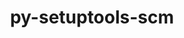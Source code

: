 ---
title: "py-setuptools-scm"
layout: cache
categories: [package, develop]
meta: {"compilers": ["apple-clang@=16.0.0", "gcc@=10.2.1", "gcc@=10.5.0", "gcc@=11.1.0", "gcc@=11.4.0", "gcc@=13.2.0", "gcc@=13.3.0", "gcc@=7.3.1", "gcc@=7.5.0", "gcc@=9.4.0", "oneapi@=2024.2.1"], "num_specs": 195, "num_specs_by_stack": {"aws-isc": 2, "aws-isc-aarch64": 2, "data-vis-sdk": 5, "developer-tools": 4, "developer-tools-aarch64-linux-gnu": 5, "developer-tools-darwin": 2, "developer-tools-manylinux2014": 2, "developer-tools-x86_64_v3-linux-gnu": 5, "e4s": 33, "e4s-neoverse-v2": 14, "e4s-neoverse_v1": 18, "e4s-oneapi": 38, "e4s-power": 6, "e4s-rocm-external": 5, "hep": 5, "ml-darwin-aarch64-mps": 6, "ml-linux-aarch64-cpu": 20, "ml-linux-aarch64-cuda": 20, "ml-linux-x86_64-cpu": 20, "ml-linux-x86_64-cuda": 20, "ml-linux-x86_64-rocm": 15, "radiuss": 10, "root": 195}, "oss": ["amzn2", "centos7", "rhel8", "sequoia", "ubuntu18.04", "ubuntu20.04", "ubuntu22.04", "ubuntu24.04"], "platforms": ["darwin", "linux"], "stacks": ["aws-isc", "aws-isc-aarch64", "data-vis-sdk", "developer-tools", "developer-tools-aarch64-linux-gnu", "developer-tools-darwin", "developer-tools-manylinux2014", "developer-tools-x86_64_v3-linux-gnu", "e4s", "e4s-neoverse-v2", "e4s-neoverse_v1", "e4s-oneapi", "e4s-power", "e4s-rocm-external", "hep", "ml-darwin-aarch64-mps", "ml-linux-aarch64-cpu", "ml-linux-aarch64-cuda", "ml-linux-x86_64-cpu", "ml-linux-x86_64-cuda", "ml-linux-x86_64-rocm", "radiuss", "root"], "targets": ["aarch64", "neoverse_v1", "neoverse_v2", "ppc64le", "x86_64_v3"], "versions": ["8.0.4"]}
spec_details: [{"compiler": "gcc@=11.4.0", "hash": "22ow2rq5unltbmfh7tptp2aeevvhiwvb", "os": "ubuntu22.04", "platform": "linux", "size": "-", "stacks": ["e4s", "root"], "target": "x86_64_v3", "variants": ["build_system=python_pip", "+toml"], "versions": ["8.0.4"]}, {"compiler": "gcc@=11.4.0", "hash": "2ffcj5ryicpgumoydats4flucmqnn6an", "os": "ubuntu22.04", "platform": "linux", "size": "-", "stacks": ["e4s", "root"], "target": "x86_64_v3", "variants": ["build_system=python_pip", "+toml"], "versions": ["8.0.4"]}, {"compiler": "gcc@=10.5.0", "hash": "2jxjjnm4zztnqohqxygnjr7fdo4w5dad", "os": "centos7", "platform": "linux", "size": "-", "stacks": ["developer-tools-x86_64_v3-linux-gnu", "root"], "target": "x86_64_v3", "variants": ["build_system=python_pip", "+toml"], "versions": ["8.0.4"]}, {"compiler": "gcc@=11.4.0", "hash": "2w2th2l2rrrdau4qurfswqnpfahgbdla", "os": "ubuntu22.04", "platform": "linux", "size": "-", "stacks": ["e4s", "root"], "target": "x86_64_v3", "variants": ["build_system=python_pip", "+toml"], "versions": ["8.0.4"]}, {"compiler": "gcc@=13.2.0", "hash": "2xr73nlhowec2fuh6fv4pyylmqqxjcqy", "os": "ubuntu24.04", "platform": "linux", "size": "-", "stacks": ["ml-linux-x86_64-cpu", "ml-linux-x86_64-cuda", "ml-linux-x86_64-rocm", "root"], "target": "x86_64_v3", "variants": ["build_system=python_pip", "+toml"], "versions": ["8.0.4"]}, {"compiler": "apple-clang@=16.0.0", "hash": "3srfgfouigt37otvnqnoqgxsi5mg7cqe", "os": "sequoia", "platform": "darwin", "size": "-", "stacks": ["ml-darwin-aarch64-mps", "root"], "target": "aarch64", "variants": ["build_system=python_pip", "+toml"], "versions": ["8.0.4"]}, {"compiler": "gcc@=13.2.0", "hash": "3ukfabxmhkn7umoufu6c43nwoufztatw", "os": "ubuntu24.04", "platform": "linux", "size": "-", "stacks": ["ml-linux-x86_64-cpu", "ml-linux-x86_64-cuda", "ml-linux-x86_64-rocm", "root"], "target": "x86_64_v3", "variants": ["build_system=python_pip", "+toml"], "versions": ["8.0.4"]}, {"compiler": "gcc@=11.4.0", "hash": "3v7lfipn57upgscyx4zjalan4e2wkzey", "os": "ubuntu22.04", "platform": "linux", "size": "-", "stacks": ["e4s", "root"], "target": "x86_64_v3", "variants": ["build_system=python_pip", "+toml"], "versions": ["8.0.4"]}, {"compiler": "gcc@=9.4.0", "hash": "3vz3w54j2e2slnxo33fdxmmtfhpobrxb", "os": "ubuntu20.04", "platform": "linux", "size": "-", "stacks": ["e4s-power", "root"], "target": "ppc64le", "variants": ["build_system=python_pip", "+toml"], "versions": ["8.0.4"]}, {"compiler": "gcc@=13.2.0", "hash": "3wx3hg74bojvpyskpkclvs2gh2mduzyf", "os": "ubuntu24.04", "platform": "linux", "size": "-", "stacks": ["ml-linux-x86_64-cpu", "ml-linux-x86_64-cuda", "ml-linux-x86_64-rocm", "root"], "target": "x86_64_v3", "variants": ["build_system=python_pip", "+toml"], "versions": ["8.0.4"]}, {"compiler": "gcc@=11.4.0", "hash": "3zm5qnif4nondkvdla564q2vt4eo75a2", "os": "ubuntu22.04", "platform": "linux", "size": "-", "stacks": ["e4s", "root"], "target": "x86_64_v3", "variants": ["build_system=python_pip", "+toml"], "versions": ["8.0.4"]}, {"compiler": "oneapi@=2024.2.1", "hash": "43tm3urzdfq5iljkgd6poj7efc2sr7jo", "os": "ubuntu22.04", "platform": "linux", "size": "-", "stacks": ["e4s-oneapi", "root"], "target": "x86_64_v3", "variants": ["build_system=python_pip", "+toml"], "versions": ["8.0.4"]}, {"compiler": "oneapi@=2024.2.1", "hash": "4bdw2fcfwqqn2yrw6dircwzix7tayypf", "os": "ubuntu22.04", "platform": "linux", "size": "-", "stacks": ["e4s-oneapi", "root"], "target": "x86_64_v3", "variants": ["build_system=python_pip", "+toml"], "versions": ["8.0.4"]}, {"compiler": "gcc@=11.4.0", "hash": "4esz4lzzmtmy6k6hj36j6jrx7xy2zs2z", "os": "ubuntu22.04", "platform": "linux", "size": "-", "stacks": ["e4s", "root"], "target": "x86_64_v3", "variants": ["build_system=python_pip", "+toml"], "versions": ["8.0.4"]}, {"compiler": "gcc@=11.4.0", "hash": "4ggrzbery2fx4ws72t7uplv3k6fk34q5", "os": "ubuntu22.04", "platform": "linux", "size": "-", "stacks": ["hep", "root"], "target": "x86_64_v3", "variants": ["build_system=python_pip", "+toml"], "versions": ["8.0.4"]}, {"compiler": "gcc@=13.2.0", "hash": "4kwhlb44vdsgfjbnilpic46gl6rdmzpo", "os": "ubuntu24.04", "platform": "linux", "size": "-", "stacks": ["ml-linux-x86_64-cpu", "ml-linux-x86_64-cuda", "ml-linux-x86_64-rocm", "root"], "target": "x86_64_v3", "variants": ["build_system=python_pip", "+toml"], "versions": ["8.0.4"]}, {"compiler": "gcc@=13.2.0", "hash": "4uylfeq5y7kuhxgkkjiru3xq3aid5gcb", "os": "ubuntu24.04", "platform": "linux", "size": "-", "stacks": ["ml-linux-x86_64-cpu", "ml-linux-x86_64-cuda", "ml-linux-x86_64-rocm", "root"], "target": "x86_64_v3", "variants": ["build_system=python_pip", "+toml"], "versions": ["8.0.4"]}, {"compiler": "gcc@=7.5.0", "hash": "53nlz3yo6trlzzbic3o5ef5jjlydko3m", "os": "ubuntu18.04", "platform": "linux", "size": "-", "stacks": ["radiuss", "root"], "target": "x86_64_v3", "variants": ["build_system=python_pip", "+toml"], "versions": ["8.0.4"]}, {"compiler": "gcc@=7.5.0", "hash": "57jpjjotexhf5wj62n3xxuo6nb2jkuaq", "os": "ubuntu18.04", "platform": "linux", "size": "-", "stacks": ["radiuss", "root"], "target": "x86_64_v3", "variants": ["build_system=python_pip", "+toml"], "versions": ["8.0.4"]}, {"compiler": "gcc@=11.4.0", "hash": "5a6nppra5eahcgfgoj56ezexfun4klcz", "os": "ubuntu22.04", "platform": "linux", "size": "-", "stacks": ["e4s", "root"], "target": "x86_64_v3", "variants": ["build_system=python_pip", "+toml"], "versions": ["8.0.4"]}, {"compiler": "oneapi@=2024.2.1", "hash": "5aynfsf75a4gghu5unhxggj4reelord6", "os": "ubuntu22.04", "platform": "linux", "size": "-", "stacks": ["e4s-oneapi", "root"], "target": "x86_64_v3", "variants": ["build_system=python_pip", "+toml"], "versions": ["8.0.4"]}, {"compiler": "gcc@=11.4.0", "hash": "5ggxotsuuzolgb74tfoxw7c5a2w72jvs", "os": "ubuntu22.04", "platform": "linux", "size": "-", "stacks": ["e4s-neoverse_v1", "root"], "target": "neoverse_v1", "variants": ["build_system=python_pip", "+toml"], "versions": ["8.0.4"]}, {"compiler": "gcc@=11.4.0", "hash": "5xb6mwulym7gcmnsdl7fkl4xaxmzyxng", "os": "ubuntu22.04", "platform": "linux", "size": "-", "stacks": ["e4s", "root"], "target": "x86_64_v3", "variants": ["build_system=python_pip", "+toml"], "versions": ["8.0.4"]}, {"compiler": "oneapi@=2024.2.1", "hash": "63oydmzdpgxuqrh7424rraobn46a2iff", "os": "ubuntu22.04", "platform": "linux", "size": "-", "stacks": ["e4s-oneapi", "root"], "target": "x86_64_v3", "variants": ["build_system=python_pip", "+toml"], "versions": ["8.0.4"]}, {"compiler": "oneapi@=2024.2.1", "hash": "64johz6ifumakxdrwufpondf4coizzki", "os": "ubuntu22.04", "platform": "linux", "size": "-", "stacks": ["e4s-oneapi", "root"], "target": "x86_64_v3", "variants": ["build_system=python_pip", "+toml"], "versions": ["8.0.4"]}, {"compiler": "gcc@=11.4.0", "hash": "6jb2vgcpoyw6feewqpuutdmkxvls6izs", "os": "ubuntu22.04", "platform": "linux", "size": "-", "stacks": ["e4s", "root"], "target": "x86_64_v3", "variants": ["build_system=python_pip", "+toml"], "versions": ["8.0.4"]}, {"compiler": "gcc@=11.1.0", "hash": "6ljtllrkxmp7rvffd3i64whx6clascod", "os": "ubuntu20.04", "platform": "linux", "size": "-", "stacks": ["data-vis-sdk", "root"], "target": "x86_64_v3", "variants": ["build_system=python_pip", "+toml"], "versions": ["8.0.4"]}, {"compiler": "gcc@=11.4.0", "hash": "6nazmnrv26yadt5d5kledpd4gp552lym", "os": "ubuntu22.04", "platform": "linux", "size": "-", "stacks": ["e4s-neoverse_v1", "root"], "target": "neoverse_v1", "variants": ["build_system=python_pip", "+toml"], "versions": ["8.0.4"]}, {"compiler": "gcc@=11.4.0", "hash": "6nm5g5jehs3ho7mchjjq6rfaesulqoei", "os": "ubuntu22.04", "platform": "linux", "size": "-", "stacks": ["e4s", "e4s-rocm-external", "root"], "target": "x86_64_v3", "variants": ["build_system=python_pip", "+toml"], "versions": ["8.0.4"]}, {"compiler": "gcc@=11.4.0", "hash": "6q3veglhenqgo3dydh3xnneehlm5tasq", "os": "ubuntu22.04", "platform": "linux", "size": "-", "stacks": ["e4s-neoverse_v1", "root"], "target": "neoverse_v1", "variants": ["build_system=python_pip", "+toml"], "versions": ["8.0.4"]}, {"compiler": "oneapi@=2024.2.1", "hash": "6qgsr4lusxrqrbpogzdskau5zyw5p5g5", "os": "ubuntu22.04", "platform": "linux", "size": "-", "stacks": ["e4s-oneapi", "root"], "target": "x86_64_v3", "variants": ["build_system=python_pip", "+toml"], "versions": ["8.0.4"]}, {"compiler": "gcc@=11.4.0", "hash": "6rghm4iypps4c4lpngeo7kyapwgstupt", "os": "ubuntu22.04", "platform": "linux", "size": "-", "stacks": ["e4s", "root"], "target": "x86_64_v3", "variants": ["build_system=python_pip", "+toml"], "versions": ["8.0.4"]}, {"compiler": "gcc@=11.4.0", "hash": "6sbrfu6vwupnk7crgq5e7a4a2qm23qpv", "os": "ubuntu22.04", "platform": "linux", "size": "-", "stacks": ["e4s-neoverse-v2", "root"], "target": "neoverse_v2", "variants": ["build_system=python_pip", "+toml"], "versions": ["8.0.4"]}, {"compiler": "oneapi@=2024.2.1", "hash": "6ucybnukqnks5ft76bggqo4hlybyjntc", "os": "ubuntu22.04", "platform": "linux", "size": "-", "stacks": ["e4s-oneapi", "root"], "target": "x86_64_v3", "variants": ["build_system=python_pip", "+toml"], "versions": ["8.0.4"]}, {"compiler": "gcc@=11.4.0", "hash": "6wmbqii6cecp5u7uo7hp5kwr2i27ibhe", "os": "ubuntu22.04", "platform": "linux", "size": "-", "stacks": ["e4s", "root"], "target": "x86_64_v3", "variants": ["build_system=python_pip", "+toml"], "versions": ["8.0.4"]}, {"compiler": "gcc@=10.2.1", "hash": "72zpmjb27cqwetrewx4vkzp767x3km3i", "os": "centos7", "platform": "linux", "size": "-", "stacks": ["developer-tools-manylinux2014", "root"], "target": "x86_64_v3", "variants": ["build_system=python_pip", "+toml"], "versions": ["8.0.4"]}, {"compiler": "gcc@=7.5.0", "hash": "7c6to7mdtb6ngmzlbvaz5nbj2uvlz4hl", "os": "ubuntu18.04", "platform": "linux", "size": "-", "stacks": ["radiuss", "root"], "target": "x86_64_v3", "variants": ["build_system=python_pip", "+toml"], "versions": ["8.0.4"]}, {"compiler": "oneapi@=2024.2.1", "hash": "7ddzb4dh6og4hbnmyf6wexxsdpwgqao5", "os": "ubuntu22.04", "platform": "linux", "size": "-", "stacks": ["e4s-oneapi", "root"], "target": "x86_64_v3", "variants": ["build_system=python_pip", "+toml"], "versions": ["8.0.4"]}, {"compiler": "gcc@=11.4.0", "hash": "7nxmcdnqlzijamxlqld67ksjuufvgyxo", "os": "ubuntu22.04", "platform": "linux", "size": "-", "stacks": ["e4s", "root"], "target": "x86_64_v3", "variants": ["build_system=python_pip", "+toml"], "versions": ["8.0.4"]}, {"compiler": "gcc@=11.4.0", "hash": "7oodxawtrdjmcbgenyu7fi7v7y2dnsni", "os": "ubuntu22.04", "platform": "linux", "size": "-", "stacks": ["e4s-neoverse_v1", "root"], "target": "neoverse_v1", "variants": ["build_system=python_pip", "+toml"], "versions": ["8.0.4"]}, {"compiler": "gcc@=11.1.0", "hash": "7tjusb2ptnh6j5ngw4aywdw524luyyyu", "os": "ubuntu20.04", "platform": "linux", "size": "-", "stacks": ["data-vis-sdk", "root"], "target": "x86_64_v3", "variants": ["build_system=python_pip", "+toml"], "versions": ["8.0.4"]}, {"compiler": "oneapi@=2024.2.1", "hash": "7tts7y2y4aqvskgcwskkyhe76fq2d5y2", "os": "ubuntu22.04", "platform": "linux", "size": "-", "stacks": ["e4s-oneapi", "root"], "target": "x86_64_v3", "variants": ["build_system=python_pip", "+toml"], "versions": ["8.0.4"]}, {"compiler": "gcc@=13.2.0", "hash": "7yq6qyzztk2enssm3se7nm2wmmmxd6cy", "os": "ubuntu24.04", "platform": "linux", "size": "-", "stacks": ["ml-linux-x86_64-cpu", "ml-linux-x86_64-cuda", "ml-linux-x86_64-rocm", "root"], "target": "x86_64_v3", "variants": ["build_system=python_pip", "+toml"], "versions": ["8.0.4"]}, {"compiler": "gcc@=9.4.0", "hash": "agmcro2rtnnjgsuu2exh7raroptqmt2z", "os": "ubuntu20.04", "platform": "linux", "size": "-", "stacks": ["e4s-power", "root"], "target": "ppc64le", "variants": ["build_system=python_pip", "+toml"], "versions": ["8.0.4"]}, {"compiler": "gcc@=13.2.0", "hash": "agpj7prnm7gx2acajfyu7kciytcoprjc", "os": "ubuntu24.04", "platform": "linux", "size": "-", "stacks": ["ml-linux-aarch64-cpu", "ml-linux-aarch64-cuda", "root"], "target": "aarch64", "variants": ["build_system=python_pip", "+toml"], "versions": ["8.0.4"]}, {"compiler": "gcc@=11.4.0", "hash": "ajcwvwqnalmslusmeu2fzwbqyuopyrhn", "os": "ubuntu22.04", "platform": "linux", "size": "-", "stacks": ["e4s", "root"], "target": "x86_64_v3", "variants": ["build_system=python_pip", "+toml"], "versions": ["8.0.4"]}, {"compiler": "apple-clang@=16.0.0", "hash": "akyk6afd6ssfagul46uowzu7ptw6tt34", "os": "sequoia", "platform": "darwin", "size": "-", "stacks": ["developer-tools-darwin", "ml-darwin-aarch64-mps", "root"], "target": "aarch64", "variants": ["build_system=python_pip", "+toml"], "versions": ["8.0.4"]}, {"compiler": "gcc@=11.4.0", "hash": "an75jdl2tbea2whzhamkfl24rbkrd6yu", "os": "ubuntu22.04", "platform": "linux", "size": "-", "stacks": ["e4s-neoverse-v2", "root"], "target": "neoverse_v2", "variants": ["build_system=python_pip", "+toml"], "versions": ["8.0.4"]}, {"compiler": "oneapi@=2024.2.1", "hash": "apzy7ozpeydhihuoh5nxmoqfp4k32f5c", "os": "ubuntu22.04", "platform": "linux", "size": "-", "stacks": ["e4s-oneapi", "root"], "target": "x86_64_v3", "variants": ["build_system=python_pip", "+toml"], "versions": ["8.0.4"]}, {"compiler": "oneapi@=2024.2.1", "hash": "arfr24d6xvy6akzuin77vpyeyz3yfvmh", "os": "ubuntu22.04", "platform": "linux", "size": "-", "stacks": ["e4s-oneapi", "root"], "target": "x86_64_v3", "variants": ["build_system=python_pip", "+toml"], "versions": ["8.0.4"]}, {"compiler": "gcc@=7.3.1", "hash": "axw334hmt7s5syfnaq4cjoqoqczahoru", "os": "amzn2", "platform": "linux", "size": "-", "stacks": ["aws-isc-aarch64", "root"], "target": "aarch64", "variants": ["build_system=python_pip", "+toml"], "versions": ["8.0.4"]}, {"compiler": "gcc@=13.2.0", "hash": "b7rygsw7cluav3yel3ltsg36rgdonzu3", "os": "ubuntu24.04", "platform": "linux", "size": "-", "stacks": ["ml-linux-x86_64-cpu", "ml-linux-x86_64-cuda", "ml-linux-x86_64-rocm", "root"], "target": "x86_64_v3", "variants": ["build_system=python_pip", "+toml"], "versions": ["8.0.4"]}, {"compiler": "gcc@=11.4.0", "hash": "bh5gm5qkyznunxhyxmnpkxsmymutnog4", "os": "ubuntu22.04", "platform": "linux", "size": "-", "stacks": ["e4s", "root"], "target": "x86_64_v3", "variants": ["build_system=python_pip", "+toml"], "versions": ["8.0.4"]}, {"compiler": "gcc@=13.2.0", "hash": "bsjkk2x6hdrj6qw2c73adca7mmeyk4l2", "os": "ubuntu24.04", "platform": "linux", "size": "-", "stacks": ["ml-linux-x86_64-cpu", "ml-linux-x86_64-cuda", "root"], "target": "x86_64_v3", "variants": ["build_system=python_pip", "+toml"], "versions": ["8.0.4"]}, {"compiler": "gcc@=13.2.0", "hash": "bzetor5s7hmixveikbihsblhjhllorlu", "os": "ubuntu24.04", "platform": "linux", "size": "-", "stacks": ["ml-linux-aarch64-cpu", "ml-linux-aarch64-cuda", "root"], "target": "aarch64", "variants": ["build_system=python_pip", "+toml"], "versions": ["8.0.4"]}, {"compiler": "gcc@=7.5.0", "hash": "crwveszwy33j7vuinejulvmfjtx77wpg", "os": "ubuntu18.04", "platform": "linux", "size": "-", "stacks": ["developer-tools", "root"], "target": "x86_64_v3", "variants": ["build_system=python_pip", "+toml"], "versions": ["8.0.4"]}, {"compiler": "oneapi@=2024.2.1", "hash": "cxydgt2mjz7lzwb4woqgr4c3d7jpnjjr", "os": "ubuntu22.04", "platform": "linux", "size": "-", "stacks": ["e4s-oneapi", "root"], "target": "x86_64_v3", "variants": ["build_system=python_pip", "+toml"], "versions": ["8.0.4"]}, {"compiler": "gcc@=11.4.0", "hash": "d2l3xh3qifo2ehdjsrbzhjwvpoe5qowo", "os": "ubuntu22.04", "platform": "linux", "size": "-", "stacks": ["e4s", "root"], "target": "x86_64_v3", "variants": ["build_system=python_pip", "+toml"], "versions": ["8.0.4"]}, {"compiler": "gcc@=7.5.0", "hash": "dmkfhxyq2tyt6twn2et2ukcesjnh3bix", "os": "ubuntu18.04", "platform": "linux", "size": "-", "stacks": ["developer-tools", "root"], "target": "x86_64_v3", "variants": ["build_system=python_pip", "+toml"], "versions": ["8.0.4"]}, {"compiler": "gcc@=13.2.0", "hash": "droqg5aj7lwghlxihfdq54ky2x7mjdmj", "os": "ubuntu24.04", "platform": "linux", "size": "-", "stacks": ["ml-linux-x86_64-cpu", "ml-linux-x86_64-cuda", "ml-linux-x86_64-rocm", "root"], "target": "x86_64_v3", "variants": ["build_system=python_pip", "+toml"], "versions": ["8.0.4"]}, {"compiler": "gcc@=11.4.0", "hash": "ds6pxjafjstalqevx3npreiwvod7den2", "os": "ubuntu22.04", "platform": "linux", "size": "-", "stacks": ["e4s", "root"], "target": "x86_64_v3", "variants": ["build_system=python_pip", "+toml"], "versions": ["8.0.4"]}, {"compiler": "gcc@=11.4.0", "hash": "dtnrexaojfsi6lnkbdcpraek42gc34bn", "os": "ubuntu22.04", "platform": "linux", "size": "-", "stacks": ["e4s", "e4s-rocm-external", "root"], "target": "x86_64_v3", "variants": ["build_system=python_pip", "+toml"], "versions": ["8.0.4"]}, {"compiler": "gcc@=11.4.0", "hash": "duiwktaxxue55by2cghcjaif3uhxcvrd", "os": "ubuntu22.04", "platform": "linux", "size": "-", "stacks": ["e4s-neoverse-v2", "root"], "target": "neoverse_v2", "variants": ["build_system=python_pip", "+toml"], "versions": ["8.0.4"]}, {"compiler": "gcc@=9.4.0", "hash": "eeure2thmglff35zj7d6goyc6ojg5cx5", "os": "ubuntu20.04", "platform": "linux", "size": "-", "stacks": ["e4s-power", "root"], "target": "ppc64le", "variants": ["build_system=python_pip", "+toml"], "versions": ["8.0.4"]}, {"compiler": "gcc@=13.2.0", "hash": "emh6bh6a64qy6adckclgw4voix7bpy4c", "os": "ubuntu24.04", "platform": "linux", "size": "-", "stacks": ["ml-linux-x86_64-cpu", "ml-linux-x86_64-cuda", "root"], "target": "x86_64_v3", "variants": ["build_system=python_pip", "+toml"], "versions": ["8.0.4"]}, {"compiler": "apple-clang@=16.0.0", "hash": "ezobwrwgscdjhdmw4bdgh5qgavvch634", "os": "sequoia", "platform": "darwin", "size": "-", "stacks": ["ml-darwin-aarch64-mps", "root"], "target": "aarch64", "variants": ["build_system=python_pip", "+toml"], "versions": ["8.0.4"]}, {"compiler": "gcc@=13.2.0", "hash": "fbdxwvedtg3e4j3jt6xoi43dlbh7t4qn", "os": "ubuntu24.04", "platform": "linux", "size": "-", "stacks": ["ml-linux-aarch64-cpu", "ml-linux-aarch64-cuda", "root"], "target": "aarch64", "variants": ["build_system=python_pip", "+toml"], "versions": ["8.0.4"]}, {"compiler": "gcc@=11.1.0", "hash": "ff4zqjeg3qhkqwcli3af7kdbhzdjuvwy", "os": "ubuntu20.04", "platform": "linux", "size": "-", "stacks": ["data-vis-sdk", "root"], "target": "x86_64_v3", "variants": ["build_system=python_pip", "+toml"], "versions": ["8.0.4"]}, {"compiler": "gcc@=13.2.0", "hash": "ffnvadpq4gaduvydpwf4pfts4ji7jcq3", "os": "ubuntu24.04", "platform": "linux", "size": "-", "stacks": ["ml-linux-aarch64-cpu", "ml-linux-aarch64-cuda", "root"], "target": "aarch64", "variants": ["build_system=python_pip", "+toml"], "versions": ["8.0.4"]}, {"compiler": "oneapi@=2024.2.1", "hash": "fp3cwlq4cma76gfesho333dmrc2x5k2j", "os": "ubuntu22.04", "platform": "linux", "size": "-", "stacks": ["e4s-oneapi", "root"], "target": "x86_64_v3", "variants": ["build_system=python_pip", "+toml"], "versions": ["8.0.4"]}, {"compiler": "oneapi@=2024.2.1", "hash": "fpbggavhonnlitex5j233tzhazpv77av", "os": "ubuntu22.04", "platform": "linux", "size": "-", "stacks": ["e4s-oneapi", "root"], "target": "x86_64_v3", "variants": ["build_system=python_pip", "+toml"], "versions": ["8.0.4"]}, {"compiler": "gcc@=11.4.0", "hash": "fq7tkohw4ttxwzfninlyunffptibxgsi", "os": "ubuntu22.04", "platform": "linux", "size": "-", "stacks": ["e4s", "root"], "target": "x86_64_v3", "variants": ["build_system=python_pip", "+toml"], "versions": ["8.0.4"]}, {"compiler": "gcc@=13.2.0", "hash": "fqteeakwlehbk5bnedygaoqn6eheqbum", "os": "ubuntu24.04", "platform": "linux", "size": "-", "stacks": ["ml-linux-aarch64-cpu", "ml-linux-aarch64-cuda", "root"], "target": "aarch64", "variants": ["build_system=python_pip", "+toml"], "versions": ["8.0.4"]}, {"compiler": "gcc@=11.4.0", "hash": "fx6nz3uhdqojtjziz7qzpclcqfx57z24", "os": "ubuntu22.04", "platform": "linux", "size": "-", "stacks": ["e4s", "root"], "target": "x86_64_v3", "variants": ["build_system=python_pip", "+toml"], "versions": ["8.0.4"]}, {"compiler": "gcc@=11.4.0", "hash": "g23hhyweqq7dofdv7t7abu7oxmdjdcnb", "os": "ubuntu22.04", "platform": "linux", "size": "-", "stacks": ["e4s-neoverse-v2", "root"], "target": "neoverse_v2", "variants": ["build_system=python_pip", "+toml"], "versions": ["8.0.4"]}, {"compiler": "gcc@=10.5.0", "hash": "g2zqclqjrrivaknaw47lrwjmxn6j75mv", "os": "centos7", "platform": "linux", "size": "-", "stacks": ["developer-tools-x86_64_v3-linux-gnu", "root"], "target": "x86_64_v3", "variants": ["build_system=python_pip", "+toml"], "versions": ["8.0.4"]}, {"compiler": "gcc@=7.3.1", "hash": "gbanm5inht4giv4k43prndbrdwubyeaf", "os": "amzn2", "platform": "linux", "size": "-", "stacks": ["aws-isc-aarch64", "root"], "target": "aarch64", "variants": ["build_system=python_pip", "+toml"], "versions": ["8.0.4"]}, {"compiler": "gcc@=11.4.0", "hash": "gbvwh5rkwi7ujmbff5pc2wbwjoissty2", "os": "ubuntu22.04", "platform": "linux", "size": "-", "stacks": ["e4s-neoverse-v2", "root"], "target": "neoverse_v2", "variants": ["build_system=python_pip", "+toml"], "versions": ["8.0.4"]}, {"compiler": "gcc@=11.4.0", "hash": "ggwp6du4twwfr6rgume5ddz2fhczvula", "os": "ubuntu22.04", "platform": "linux", "size": "-", "stacks": ["e4s-neoverse_v1", "root"], "target": "neoverse_v1", "variants": ["build_system=python_pip", "+toml"], "versions": ["8.0.4"]}, {"compiler": "gcc@=11.4.0", "hash": "gn57hpjvu545and5qsdawn6axskb5tim", "os": "ubuntu22.04", "platform": "linux", "size": "-", "stacks": ["e4s-neoverse-v2", "root"], "target": "neoverse_v2", "variants": ["build_system=python_pip", "+toml"], "versions": ["8.0.4"]}, {"compiler": "gcc@=13.2.0", "hash": "gprnqpxnt5fq6k2ma5wce54sy2qmbwao", "os": "ubuntu24.04", "platform": "linux", "size": "-", "stacks": ["ml-linux-aarch64-cpu", "ml-linux-aarch64-cuda", "root"], "target": "aarch64", "variants": ["build_system=python_pip", "+toml"], "versions": ["8.0.4"]}, {"compiler": "gcc@=11.4.0", "hash": "h3zgied775silxchxh77n5jjrtxguhic", "os": "ubuntu22.04", "platform": "linux", "size": "-", "stacks": ["e4s", "root"], "target": "x86_64_v3", "variants": ["build_system=python_pip", "+toml"], "versions": ["8.0.4"]}, {"compiler": "gcc@=7.5.0", "hash": "haoh2uyoxw6v6o4kmnxell7fb3gflw3e", "os": "ubuntu18.04", "platform": "linux", "size": "-", "stacks": ["radiuss", "root"], "target": "x86_64_v3", "variants": ["build_system=python_pip", "+toml"], "versions": ["8.0.4"]}, {"compiler": "apple-clang@=16.0.0", "hash": "hc4mquifck7m3em4l5f6re7ejbbdexgp", "os": "sequoia", "platform": "darwin", "size": "-", "stacks": ["ml-darwin-aarch64-mps", "root"], "target": "aarch64", "variants": ["build_system=python_pip", "+toml"], "versions": ["8.0.4"]}, {"compiler": "gcc@=11.4.0", "hash": "hknew6sstnm7joq2m5gznofppb3abajh", "os": "ubuntu22.04", "platform": "linux", "size": "-", "stacks": ["e4s-neoverse-v2", "root"], "target": "neoverse_v2", "variants": ["build_system=python_pip", "+toml"], "versions": ["8.0.4"]}, {"compiler": "gcc@=7.5.0", "hash": "hl5scia2fp7wqpotmsoxaznkq3ulbima", "os": "ubuntu18.04", "platform": "linux", "size": "-", "stacks": ["radiuss", "root"], "target": "x86_64_v3", "variants": ["build_system=python_pip", "+toml"], "versions": ["8.0.4"]}, {"compiler": "gcc@=13.2.0", "hash": "hn2ssir6f3tqelxvx36myvn7ygkehda3", "os": "ubuntu24.04", "platform": "linux", "size": "-", "stacks": ["ml-linux-x86_64-cpu", "ml-linux-x86_64-cuda", "ml-linux-x86_64-rocm", "root"], "target": "x86_64_v3", "variants": ["build_system=python_pip", "+toml"], "versions": ["8.0.4"]}, {"compiler": "gcc@=7.5.0", "hash": "hpxklh2oqshk7i5uvncltfrizrzhdylq", "os": "ubuntu18.04", "platform": "linux", "size": "-", "stacks": ["radiuss", "root"], "target": "x86_64_v3", "variants": ["build_system=python_pip", "+toml"], "versions": ["8.0.4"]}, {"compiler": "gcc@=11.4.0", "hash": "hrzljinfqw5qcfgqwvi2xedkjwynlkho", "os": "ubuntu22.04", "platform": "linux", "size": "-", "stacks": ["e4s-neoverse-v2", "root"], "target": "neoverse_v2", "variants": ["build_system=python_pip", "+toml"], "versions": ["8.0.4"]}, {"compiler": "oneapi@=2024.2.1", "hash": "i6pphjpsqm2q3vdkxajgy44xo3euaadg", "os": "ubuntu22.04", "platform": "linux", "size": "-", "stacks": ["e4s-oneapi", "root"], "target": "x86_64_v3", "variants": ["build_system=python_pip", "+toml"], "versions": ["8.0.4"]}, {"compiler": "oneapi@=2024.2.1", "hash": "i7jvnhdeyspgutsrpi6fod7ai4krmkbf", "os": "ubuntu22.04", "platform": "linux", "size": "-", "stacks": ["e4s-oneapi", "root"], "target": "x86_64_v3", "variants": ["build_system=python_pip", "+toml"], "versions": ["8.0.4"]}, {"compiler": "oneapi@=2024.2.1", "hash": "id5xzlb2duqbfuvd7kfllczz2svjo4y6", "os": "ubuntu22.04", "platform": "linux", "size": "-", "stacks": ["e4s-oneapi", "root"], "target": "x86_64_v3", "variants": ["build_system=python_pip", "+toml"], "versions": ["8.0.4"]}, {"compiler": "gcc@=11.4.0", "hash": "ifpe3skyb5mry5qgl37d33iurf64v3ne", "os": "ubuntu22.04", "platform": "linux", "size": "-", "stacks": ["e4s-neoverse_v1", "root"], "target": "neoverse_v1", "variants": ["build_system=python_pip", "+toml"], "versions": ["8.0.4"]}, {"compiler": "gcc@=13.2.0", "hash": "imbxflwkvixtlwmslroaaw7s5pbjtkzv", "os": "ubuntu24.04", "platform": "linux", "size": "-", "stacks": ["ml-linux-x86_64-cpu", "ml-linux-x86_64-cuda", "ml-linux-x86_64-rocm", "root"], "target": "x86_64_v3", "variants": ["build_system=python_pip", "+toml"], "versions": ["8.0.4"]}, {"compiler": "gcc@=11.4.0", "hash": "iooixeubbvc6yguynpibdq4v5y6vzjg5", "os": "ubuntu22.04", "platform": "linux", "size": "-", "stacks": ["hep", "root"], "target": "x86_64_v3", "variants": ["build_system=python_pip", "+toml"], "versions": ["8.0.4"]}, {"compiler": "oneapi@=2024.2.1", "hash": "iumbsqrv7vn4hfpltruj33l67ht5p4qr", "os": "ubuntu22.04", "platform": "linux", "size": "-", "stacks": ["e4s-oneapi", "root"], "target": "x86_64_v3", "variants": ["build_system=python_pip", "+toml"], "versions": ["8.0.4"]}, {"compiler": "gcc@=11.4.0", "hash": "j6zk3vjj6h6mp4rg5zfdnokrenpa4ylm", "os": "ubuntu22.04", "platform": "linux", "size": "-", "stacks": ["e4s", "e4s-rocm-external", "root"], "target": "x86_64_v3", "variants": ["build_system=python_pip", "+toml"], "versions": ["8.0.4"]}, {"compiler": "gcc@=13.2.0", "hash": "j7wcd5ufnsd5bllqkjusmrg23rxm774h", "os": "ubuntu24.04", "platform": "linux", "size": "-", "stacks": ["ml-linux-x86_64-cpu", "ml-linux-x86_64-cuda", "ml-linux-x86_64-rocm", "root"], "target": "x86_64_v3", "variants": ["build_system=python_pip", "+toml"], "versions": ["8.0.4"]}, {"compiler": "gcc@=11.4.0", "hash": "jdfgsgpvboz2555hgozwmls6jh4xrygq", "os": "ubuntu22.04", "platform": "linux", "size": "-", "stacks": ["e4s-neoverse-v2", "root"], "target": "neoverse_v2", "variants": ["build_system=python_pip", "+toml"], "versions": ["8.0.4"]}, {"compiler": "oneapi@=2024.2.1", "hash": "jgyc5xsdxdvqvjxhcogtjkhw7ddpbyj4", "os": "ubuntu22.04", "platform": "linux", "size": "-", "stacks": ["e4s-oneapi", "root"], "target": "x86_64_v3", "variants": ["build_system=python_pip", "+toml"], "versions": ["8.0.4"]}, {"compiler": "gcc@=13.2.0", "hash": "jh4xxhcd742xynbrmslit6is5gjlx6ru", "os": "ubuntu24.04", "platform": "linux", "size": "-", "stacks": ["ml-linux-aarch64-cpu", "ml-linux-aarch64-cuda", "root"], "target": "aarch64", "variants": ["build_system=python_pip", "+toml"], "versions": ["8.0.4"]}, {"compiler": "gcc@=10.5.0", "hash": "jzels37fcjhj2zojign7b3it2p52snlz", "os": "centos7", "platform": "linux", "size": "-", "stacks": ["developer-tools-x86_64_v3-linux-gnu", "root"], "target": "x86_64_v3", "variants": ["build_system=python_pip", "+toml"], "versions": ["8.0.4"]}, {"compiler": "oneapi@=2024.2.1", "hash": "jzrzzvbew733ie3yxuokgj7javuqr4ie", "os": "ubuntu22.04", "platform": "linux", "size": "-", "stacks": ["e4s-oneapi", "root"], "target": "x86_64_v3", "variants": ["build_system=python_pip", "+toml"], "versions": ["8.0.4"]}, {"compiler": "oneapi@=2024.2.1", "hash": "k2ve4ri26yif32qc5v2njppsrlhqgwzt", "os": "ubuntu22.04", "platform": "linux", "size": "-", "stacks": ["e4s-oneapi", "root"], "target": "x86_64_v3", "variants": ["build_system=python_pip", "+toml"], "versions": ["8.0.4"]}, {"compiler": "gcc@=11.4.0", "hash": "k7e2r6en62rfmfo6dnasexoovcdmevpg", "os": "ubuntu22.04", "platform": "linux", "size": "-", "stacks": ["e4s", "root"], "target": "x86_64_v3", "variants": ["build_system=python_pip", "+toml"], "versions": ["8.0.4"]}, {"compiler": "oneapi@=2024.2.1", "hash": "k7r566lfziv2qc53hu7ulcehstqknvfw", "os": "ubuntu22.04", "platform": "linux", "size": "-", "stacks": ["e4s-oneapi", "root"], "target": "x86_64_v3", "variants": ["build_system=python_pip", "+toml"], "versions": ["8.0.4"]}, {"compiler": "gcc@=11.4.0", "hash": "kd7nu7iknzjd2yrbcyotjuudt6nm3imt", "os": "ubuntu22.04", "platform": "linux", "size": "-", "stacks": ["e4s-neoverse_v1", "root"], "target": "neoverse_v1", "variants": ["build_system=python_pip", "+toml"], "versions": ["8.0.4"]}, {"compiler": "gcc@=11.4.0", "hash": "kesj6l4mxsevl65lj6ejkzwjqqcyqtx6", "os": "ubuntu22.04", "platform": "linux", "size": "-", "stacks": ["e4s-neoverse-v2", "root"], "target": "neoverse_v2", "variants": ["build_system=python_pip", "+toml"], "versions": ["8.0.4"]}, {"compiler": "gcc@=11.4.0", "hash": "kf5h2dufaawjxp7pbnfwuprwokt4xtpa", "os": "ubuntu22.04", "platform": "linux", "size": "-", "stacks": ["hep", "root"], "target": "x86_64_v3", "variants": ["build_system=python_pip", "+toml"], "versions": ["8.0.4"]}, {"compiler": "gcc@=13.2.0", "hash": "kg3d7eckrx7w322e4m5g7doockabi7qa", "os": "ubuntu24.04", "platform": "linux", "size": "-", "stacks": ["ml-linux-aarch64-cpu", "ml-linux-aarch64-cuda", "root"], "target": "aarch64", "variants": ["build_system=python_pip", "+toml"], "versions": ["8.0.4"]}, {"compiler": "gcc@=7.3.1", "hash": "kkid7ibx34lfso3e3nlbwy6onhqdipzg", "os": "amzn2", "platform": "linux", "size": "-", "stacks": ["aws-isc", "root"], "target": "x86_64_v3", "variants": ["build_system=python_pip", "+toml"], "versions": ["8.0.4"]}, {"compiler": "gcc@=11.4.0", "hash": "kn6axgbbgon7vuaehsrfxrxej35rycpx", "os": "ubuntu22.04", "platform": "linux", "size": "-", "stacks": ["e4s-neoverse_v1", "root"], "target": "neoverse_v1", "variants": ["build_system=python_pip", "+toml"], "versions": ["8.0.4"]}, {"compiler": "apple-clang@=16.0.0", "hash": "ko7luavda4zor77bsz7n3ajs3zzgtoag", "os": "sequoia", "platform": "darwin", "size": "-", "stacks": ["ml-darwin-aarch64-mps", "root"], "target": "aarch64", "variants": ["build_system=python_pip", "+toml"], "versions": ["8.0.4"]}, {"compiler": "oneapi@=2024.2.1", "hash": "kqqa44kammgynsfemxhnmeplew2om2dv", "os": "ubuntu22.04", "platform": "linux", "size": "-", "stacks": ["e4s-oneapi", "root"], "target": "x86_64_v3", "variants": ["build_system=python_pip", "+toml"], "versions": ["8.0.4"]}, {"compiler": "gcc@=13.2.0", "hash": "kwoav2jzf3qfcqnh2f4ol7glj7kuxcko", "os": "ubuntu24.04", "platform": "linux", "size": "-", "stacks": ["ml-linux-aarch64-cpu", "ml-linux-aarch64-cuda", "root"], "target": "aarch64", "variants": ["build_system=python_pip", "+toml"], "versions": ["8.0.4"]}, {"compiler": "gcc@=7.3.1", "hash": "mjjnpjbf67kpdzi4q56uenbefbsqixlv", "os": "amzn2", "platform": "linux", "size": "-", "stacks": ["aws-isc", "root"], "target": "x86_64_v3", "variants": ["build_system=python_pip", "+toml"], "versions": ["8.0.4"]}, {"compiler": "gcc@=11.4.0", "hash": "mpsdoayk5s4feixo3nou7xzszkp6ww3c", "os": "ubuntu22.04", "platform": "linux", "size": "-", "stacks": ["e4s-neoverse_v1", "root"], "target": "neoverse_v1", "variants": ["build_system=python_pip", "+toml"], "versions": ["8.0.4"]}, {"compiler": "gcc@=13.3.0", "hash": "myoztrvs7ip2lo7cx3hxxuu4qkhlx5x7", "os": "rhel8", "platform": "linux", "size": "-", "stacks": ["developer-tools-aarch64-linux-gnu", "root"], "target": "aarch64", "variants": ["build_system=python_pip", "+toml"], "versions": ["8.0.4"]}, {"compiler": "gcc@=11.4.0", "hash": "n24ne3wpvh525j3snkmhvlnmc4ubaqsd", "os": "ubuntu22.04", "platform": "linux", "size": "-", "stacks": ["e4s", "root"], "target": "x86_64_v3", "variants": ["build_system=python_pip", "+toml"], "versions": ["8.0.4"]}, {"compiler": "apple-clang@=16.0.0", "hash": "nbxllamjw7yucfm55qg67mmoywtk3f5p", "os": "sequoia", "platform": "darwin", "size": "-", "stacks": ["developer-tools-darwin", "ml-darwin-aarch64-mps", "root"], "target": "aarch64", "variants": ["build_system=python_pip", "+toml"], "versions": ["8.0.4"]}, {"compiler": "gcc@=11.4.0", "hash": "ncqlyglnyptfd3755ai5thbgnktpkoxs", "os": "ubuntu22.04", "platform": "linux", "size": "-", "stacks": ["e4s", "e4s-rocm-external", "root"], "target": "x86_64_v3", "variants": ["build_system=python_pip", "+toml"], "versions": ["8.0.4"]}, {"compiler": "gcc@=7.5.0", "hash": "nez4w3mwz5h5tzjtyk33t7bhzkzbj6y4", "os": "ubuntu18.04", "platform": "linux", "size": "-", "stacks": ["developer-tools", "root"], "target": "x86_64_v3", "variants": ["build_system=python_pip", "+toml"], "versions": ["8.0.4"]}, {"compiler": "gcc@=9.4.0", "hash": "ni3rmfq6r7r3p6xkn5ygdnzc6hwv7yey", "os": "ubuntu20.04", "platform": "linux", "size": "-", "stacks": ["e4s-power", "root"], "target": "ppc64le", "variants": ["build_system=python_pip", "+toml"], "versions": ["8.0.4"]}, {"compiler": "oneapi@=2024.2.1", "hash": "nj7gviv34vjvvoj67tkyijpi7eav7gyc", "os": "ubuntu22.04", "platform": "linux", "size": "-", "stacks": ["e4s-oneapi", "root"], "target": "x86_64_v3", "variants": ["build_system=python_pip", "+toml"], "versions": ["8.0.4"]}, {"compiler": "gcc@=11.4.0", "hash": "oa2gefrdqzbrt4swzrjzfumharmexudu", "os": "ubuntu22.04", "platform": "linux", "size": "-", "stacks": ["e4s-neoverse_v1", "root"], "target": "neoverse_v1", "variants": ["build_system=python_pip", "+toml"], "versions": ["8.0.4"]}, {"compiler": "oneapi@=2024.2.1", "hash": "ofmuhf6g5dvxk4xhlt2arhwcqtdxhmez", "os": "ubuntu22.04", "platform": "linux", "size": "-", "stacks": ["e4s-oneapi", "root"], "target": "x86_64_v3", "variants": ["build_system=python_pip", "+toml"], "versions": ["8.0.4"]}, {"compiler": "gcc@=13.2.0", "hash": "okk2qgfdc5aixcxfsxqp5a7lpllb6ghj", "os": "ubuntu24.04", "platform": "linux", "size": "-", "stacks": ["ml-linux-aarch64-cpu", "ml-linux-aarch64-cuda", "root"], "target": "aarch64", "variants": ["build_system=python_pip", "+toml"], "versions": ["8.0.4"]}, {"compiler": "gcc@=11.4.0", "hash": "ol7gppzb6cniqjn4drcz5ait5thns647", "os": "ubuntu22.04", "platform": "linux", "size": "-", "stacks": ["e4s", "root"], "target": "x86_64_v3", "variants": ["build_system=python_pip", "+toml"], "versions": ["8.0.4"]}, {"compiler": "gcc@=13.2.0", "hash": "oohityobqgbxfxnpxpjjmdwehxpvgflk", "os": "ubuntu24.04", "platform": "linux", "size": "-", "stacks": ["ml-linux-x86_64-cpu", "ml-linux-x86_64-cuda", "ml-linux-x86_64-rocm", "root"], "target": "x86_64_v3", "variants": ["build_system=python_pip", "+toml"], "versions": ["8.0.4"]}, {"compiler": "gcc@=13.2.0", "hash": "p2jkotsovtxmd6lkb66ru33m6lgqikag", "os": "ubuntu24.04", "platform": "linux", "size": "-", "stacks": ["ml-linux-aarch64-cpu", "ml-linux-aarch64-cuda", "root"], "target": "aarch64", "variants": ["build_system=python_pip", "+toml"], "versions": ["8.0.4"]}, {"compiler": "gcc@=7.5.0", "hash": "p5m3csv6tcrnylrmhqvuznkl6uat25wy", "os": "ubuntu18.04", "platform": "linux", "size": "-", "stacks": ["radiuss", "root"], "target": "x86_64_v3", "variants": ["build_system=python_pip", "+toml"], "versions": ["8.0.4"]}, {"compiler": "gcc@=11.4.0", "hash": "p6wghidk3qq4zvksy2hfyhhyl4rko646", "os": "ubuntu22.04", "platform": "linux", "size": "-", "stacks": ["e4s-neoverse-v2", "root"], "target": "neoverse_v2", "variants": ["build_system=python_pip", "+toml"], "versions": ["8.0.4"]}, {"compiler": "gcc@=13.2.0", "hash": "pgun3o3ehsq3cxjo5fvvlcpnoflmmdb3", "os": "ubuntu24.04", "platform": "linux", "size": "-", "stacks": ["ml-linux-x86_64-cpu", "ml-linux-x86_64-cuda", "ml-linux-x86_64-rocm", "root"], "target": "x86_64_v3", "variants": ["build_system=python_pip", "+toml"], "versions": ["8.0.4"]}, {"compiler": "gcc@=13.2.0", "hash": "pic7pb6a4gs3q5bxqn6zgaz4dxd5ukks", "os": "ubuntu24.04", "platform": "linux", "size": "-", "stacks": ["ml-linux-aarch64-cpu", "ml-linux-aarch64-cuda", "root"], "target": "aarch64", "variants": ["build_system=python_pip", "+toml"], "versions": ["8.0.4"]}, {"compiler": "gcc@=7.5.0", "hash": "ppqhzwehan2r64dddsl34u3uk5ql4vyp", "os": "ubuntu18.04", "platform": "linux", "size": "-", "stacks": ["developer-tools", "root"], "target": "x86_64_v3", "variants": ["build_system=python_pip", "+toml"], "versions": ["8.0.4"]}, {"compiler": "gcc@=13.3.0", "hash": "pyyf4cgfqdrbpnrwe4nge4bbtrjrdsnp", "os": "rhel8", "platform": "linux", "size": "-", "stacks": ["developer-tools-aarch64-linux-gnu", "root"], "target": "aarch64", "variants": ["build_system=python_pip", "+toml"], "versions": ["8.0.4"]}, {"compiler": "gcc@=13.2.0", "hash": "qd2mjk7t2fvmeshiazqplwa4rea65h6m", "os": "ubuntu24.04", "platform": "linux", "size": "-", "stacks": ["ml-linux-aarch64-cpu", "ml-linux-aarch64-cuda", "root"], "target": "aarch64", "variants": ["build_system=python_pip", "+toml"], "versions": ["8.0.4"]}, {"compiler": "gcc@=13.2.0", "hash": "qgq4j3p2zmhfw55te6gyvwvsleiz4ez5", "os": "ubuntu24.04", "platform": "linux", "size": "-", "stacks": ["ml-linux-aarch64-cpu", "ml-linux-aarch64-cuda", "root"], "target": "aarch64", "variants": ["build_system=python_pip", "+toml"], "versions": ["8.0.4"]}, {"compiler": "gcc@=13.3.0", "hash": "quekvdg6xod4g4xfmfkh4etygm7syvyo", "os": "rhel8", "platform": "linux", "size": "-", "stacks": ["developer-tools-aarch64-linux-gnu", "root"], "target": "aarch64", "variants": ["build_system=python_pip", "+toml"], "versions": ["8.0.4"]}, {"compiler": "oneapi@=2024.2.1", "hash": "r4jx7tvtndi4fslzbso6ahqzm5dv7ebr", "os": "ubuntu22.04", "platform": "linux", "size": "-", "stacks": ["e4s-oneapi", "root"], "target": "x86_64_v3", "variants": ["build_system=python_pip", "+toml"], "versions": ["8.0.4"]}, {"compiler": "gcc@=13.2.0", "hash": "r6fnbsrikdvvpwwfkgqsj3vhtznx42o2", "os": "ubuntu24.04", "platform": "linux", "size": "-", "stacks": ["ml-linux-aarch64-cpu", "ml-linux-aarch64-cuda", "root"], "target": "aarch64", "variants": ["build_system=python_pip", "+toml"], "versions": ["8.0.4"]}, {"compiler": "gcc@=7.5.0", "hash": "r6mn3vf5b6nxkfuv7iowzqz2rusxpoz2", "os": "ubuntu18.04", "platform": "linux", "size": "-", "stacks": ["radiuss", "root"], "target": "x86_64_v3", "variants": ["build_system=python_pip", "+toml"], "versions": ["8.0.4"]}, {"compiler": "oneapi@=2024.2.1", "hash": "r6yfr6qpwbmvndytfp2ipyhg5ervji7c", "os": "ubuntu22.04", "platform": "linux", "size": "-", "stacks": ["e4s-oneapi", "root"], "target": "x86_64_v3", "variants": ["build_system=python_pip", "+toml"], "versions": ["8.0.4"]}, {"compiler": "gcc@=13.2.0", "hash": "rbigsrri73hbyyjv6r6obpcjbmvredce", "os": "ubuntu24.04", "platform": "linux", "size": "-", "stacks": ["ml-linux-aarch64-cpu", "ml-linux-aarch64-cuda", "root"], "target": "aarch64", "variants": ["build_system=python_pip", "+toml"], "versions": ["8.0.4"]}, {"compiler": "gcc@=13.2.0", "hash": "rbnfzpg7clzslkjzfvjglfnp5ehbgdtv", "os": "ubuntu24.04", "platform": "linux", "size": "-", "stacks": ["ml-linux-x86_64-cpu", "ml-linux-x86_64-cuda", "ml-linux-x86_64-rocm", "root"], "target": "x86_64_v3", "variants": ["build_system=python_pip", "+toml"], "versions": ["8.0.4"]}, {"compiler": "gcc@=10.5.0", "hash": "rgtiq44oyuomm6dyhe2gpi5zbwthpvb4", "os": "centos7", "platform": "linux", "size": "-", "stacks": ["developer-tools-x86_64_v3-linux-gnu", "root"], "target": "x86_64_v3", "variants": ["build_system=python_pip", "+toml"], "versions": ["8.0.4"]}, {"compiler": "oneapi@=2024.2.1", "hash": "rpjl5dzumlxnwise6bugdasnrrkxviyc", "os": "ubuntu22.04", "platform": "linux", "size": "-", "stacks": ["e4s-oneapi", "root"], "target": "x86_64_v3", "variants": ["build_system=python_pip", "+toml"], "versions": ["8.0.4"]}, {"compiler": "oneapi@=2024.2.1", "hash": "rzemsorbj4eutcsaw6h4oehh6euse7wv", "os": "ubuntu22.04", "platform": "linux", "size": "-", "stacks": ["e4s-oneapi", "root"], "target": "x86_64_v3", "variants": ["build_system=python_pip", "+toml"], "versions": ["8.0.4"]}, {"compiler": "oneapi@=2024.2.1", "hash": "sc7zld4abizbpws6telvbqrijsvxpssk", "os": "ubuntu22.04", "platform": "linux", "size": "-", "stacks": ["e4s-oneapi", "root"], "target": "x86_64_v3", "variants": ["build_system=python_pip", "+toml"], "versions": ["8.0.4"]}, {"compiler": "gcc@=13.3.0", "hash": "slfvvfuazm3fo5tczskrjtnfbacl6kyh", "os": "rhel8", "platform": "linux", "size": "-", "stacks": ["developer-tools-aarch64-linux-gnu", "root"], "target": "aarch64", "variants": ["build_system=python_pip", "+toml"], "versions": ["8.0.4"]}, {"compiler": "gcc@=7.5.0", "hash": "svvftrmaqfhujrasb5tytnxxhzmk4v45", "os": "ubuntu18.04", "platform": "linux", "size": "-", "stacks": ["radiuss", "root"], "target": "x86_64_v3", "variants": ["build_system=python_pip", "+toml"], "versions": ["8.0.4"]}, {"compiler": "gcc@=11.4.0", "hash": "sybqdl2fzvuho4pw5rkp57kw2meiqclp", "os": "ubuntu22.04", "platform": "linux", "size": "-", "stacks": ["hep", "root"], "target": "x86_64_v3", "variants": ["build_system=python_pip", "+toml"], "versions": ["8.0.4"]}, {"compiler": "gcc@=10.5.0", "hash": "szdkbl27nuixbmy5lqp3cruta7ztqu5n", "os": "centos7", "platform": "linux", "size": "-", "stacks": ["developer-tools-x86_64_v3-linux-gnu", "root"], "target": "x86_64_v3", "variants": ["build_system=python_pip", "+toml"], "versions": ["8.0.4"]}, {"compiler": "gcc@=11.1.0", "hash": "td2ebkom64u5clfx2ibgcttivovbu2ev", "os": "ubuntu20.04", "platform": "linux", "size": "-", "stacks": ["data-vis-sdk", "root"], "target": "x86_64_v3", "variants": ["build_system=python_pip", "+toml"], "versions": ["8.0.4"]}, {"compiler": "gcc@=11.4.0", "hash": "te5s6jqbii4l2wbhy3woaowms747vvde", "os": "ubuntu22.04", "platform": "linux", "size": "-", "stacks": ["e4s-neoverse_v1", "root"], "target": "neoverse_v1", "variants": ["build_system=python_pip", "+toml"], "versions": ["8.0.4"]}, {"compiler": "gcc@=11.4.0", "hash": "tghnuewtlalh5nfhits2csoycl2gs7p5", "os": "ubuntu22.04", "platform": "linux", "size": "-", "stacks": ["e4s", "root"], "target": "x86_64_v3", "variants": ["build_system=python_pip", "+toml"], "versions": ["8.0.4"]}, {"compiler": "oneapi@=2024.2.1", "hash": "tgyequ7spikqm77t3tmon4765hwczrad", "os": "ubuntu22.04", "platform": "linux", "size": "-", "stacks": ["e4s-oneapi", "root"], "target": "x86_64_v3", "variants": ["build_system=python_pip", "+toml"], "versions": ["8.0.4"]}, {"compiler": "gcc@=11.4.0", "hash": "tljs6sg2ntzpvbppamwkcdc54zrdmeu5", "os": "ubuntu22.04", "platform": "linux", "size": "-", "stacks": ["e4s-neoverse_v1", "root"], "target": "neoverse_v1", "variants": ["build_system=python_pip", "+toml"], "versions": ["8.0.4"]}, {"compiler": "oneapi@=2024.2.1", "hash": "tmwnusyybxgy3en7qnzfvn32rhg4xyxu", "os": "ubuntu22.04", "platform": "linux", "size": "-", "stacks": ["e4s-oneapi", "root"], "target": "x86_64_v3", "variants": ["build_system=python_pip", "+toml"], "versions": ["8.0.4"]}, {"compiler": "gcc@=13.2.0", "hash": "tmxhrjldj4jimptbhlfjkmmc7q4yosmn", "os": "ubuntu24.04", "platform": "linux", "size": "-", "stacks": ["ml-linux-x86_64-cpu", "ml-linux-x86_64-cuda", "ml-linux-x86_64-rocm", "root"], "target": "x86_64_v3", "variants": ["build_system=python_pip", "+toml"], "versions": ["8.0.4"]}, {"compiler": "gcc@=13.2.0", "hash": "u26cef2ucxruvo7n7sm7ysfc6xd5xsx2", "os": "ubuntu24.04", "platform": "linux", "size": "-", "stacks": ["ml-linux-aarch64-cpu", "ml-linux-aarch64-cuda", "root"], "target": "aarch64", "variants": ["build_system=python_pip", "+toml"], "versions": ["8.0.4"]}, {"compiler": "gcc@=13.2.0", "hash": "u36rfyanm4ljnoykaio3hvw3xtupiehb", "os": "ubuntu24.04", "platform": "linux", "size": "-", "stacks": ["ml-linux-aarch64-cpu", "ml-linux-aarch64-cuda", "root"], "target": "aarch64", "variants": ["build_system=python_pip", "+toml"], "versions": ["8.0.4"]}, {"compiler": "gcc@=9.4.0", "hash": "ufixgr2k5wqzn4l4fl4az7daxsahedqg", "os": "ubuntu20.04", "platform": "linux", "size": "-", "stacks": ["e4s-power", "root"], "target": "ppc64le", "variants": ["build_system=python_pip", "+toml"], "versions": ["8.0.4"]}, {"compiler": "oneapi@=2024.2.1", "hash": "uup7riaxjyqirdvbeuvhsywem7fxkyc5", "os": "ubuntu22.04", "platform": "linux", "size": "-", "stacks": ["e4s-oneapi", "root"], "target": "x86_64_v3", "variants": ["build_system=python_pip", "+toml"], "versions": ["8.0.4"]}, {"compiler": "gcc@=13.2.0", "hash": "v4ueuxvontmunc4h7lznvozmg45kpirq", "os": "ubuntu24.04", "platform": "linux", "size": "-", "stacks": ["ml-linux-x86_64-cpu", "ml-linux-x86_64-cuda", "root"], "target": "x86_64_v3", "variants": ["build_system=python_pip", "+toml"], "versions": ["8.0.4"]}, {"compiler": "gcc@=11.4.0", "hash": "v5dsvnwyppz6b6u7swk6lqh2oihz667z", "os": "ubuntu22.04", "platform": "linux", "size": "-", "stacks": ["e4s-neoverse_v1", "root"], "target": "neoverse_v1", "variants": ["build_system=python_pip", "+toml"], "versions": ["8.0.4"]}, {"compiler": "gcc@=11.4.0", "hash": "veve2qh6arthra6gp4e4aydofrddxb42", "os": "ubuntu22.04", "platform": "linux", "size": "-", "stacks": ["e4s-neoverse-v2", "root"], "target": "neoverse_v2", "variants": ["build_system=python_pip", "+toml"], "versions": ["8.0.4"]}, {"compiler": "gcc@=11.4.0", "hash": "vhx6hfz5r74tr5rqfi3rg5q5t7ibz2yz", "os": "ubuntu22.04", "platform": "linux", "size": "-", "stacks": ["e4s-neoverse_v1", "root"], "target": "neoverse_v1", "variants": ["build_system=python_pip", "+toml"], "versions": ["8.0.4"]}, {"compiler": "oneapi@=2024.2.1", "hash": "vl4rj3ppiolkczqh5rx2aksjq3upsxdd", "os": "ubuntu22.04", "platform": "linux", "size": "-", "stacks": ["e4s-oneapi", "root"], "target": "x86_64_v3", "variants": ["build_system=python_pip", "+toml"], "versions": ["8.0.4"]}, {"compiler": "gcc@=11.4.0", "hash": "vuxn33wl4goshwv6chaj6dho6hthnztd", "os": "ubuntu22.04", "platform": "linux", "size": "-", "stacks": ["e4s-neoverse_v1", "root"], "target": "neoverse_v1", "variants": ["build_system=python_pip", "+toml"], "versions": ["8.0.4"]}, {"compiler": "gcc@=13.2.0", "hash": "vxmqcuzm5mwso6imlcuwq5tilvg3euma", "os": "ubuntu24.04", "platform": "linux", "size": "-", "stacks": ["ml-linux-aarch64-cpu", "ml-linux-aarch64-cuda", "root"], "target": "aarch64", "variants": ["build_system=python_pip", "+toml"], "versions": ["8.0.4"]}, {"compiler": "gcc@=13.3.0", "hash": "w6fvi47zhcszz5yv4nsrzmestircvryq", "os": "rhel8", "platform": "linux", "size": "-", "stacks": ["developer-tools-aarch64-linux-gnu", "root"], "target": "aarch64", "variants": ["build_system=python_pip", "+toml"], "versions": ["8.0.4"]}, {"compiler": "gcc@=11.4.0", "hash": "w6vsqyts2fhev2tmwmofaz662e5mlw5v", "os": "ubuntu22.04", "platform": "linux", "size": "-", "stacks": ["e4s-neoverse_v1", "root"], "target": "neoverse_v1", "variants": ["build_system=python_pip", "+toml"], "versions": ["8.0.4"]}, {"compiler": "oneapi@=2024.2.1", "hash": "wfj3qnbjqdpyckrlh3d7jrgjtybhexr5", "os": "ubuntu22.04", "platform": "linux", "size": "-", "stacks": ["e4s-oneapi", "root"], "target": "x86_64_v3", "variants": ["build_system=python_pip", "+toml"], "versions": ["8.0.4"]}, {"compiler": "gcc@=11.1.0", "hash": "wr7pthyf6beakjqiz3ee3z2ss3gklerm", "os": "ubuntu20.04", "platform": "linux", "size": "-", "stacks": ["data-vis-sdk", "root"], "target": "x86_64_v3", "variants": ["build_system=python_pip", "+toml"], "versions": ["8.0.4"]}, {"compiler": "gcc@=11.4.0", "hash": "wrlwlg4veaeavbojucwpekklmsoi5v6h", "os": "ubuntu22.04", "platform": "linux", "size": "-", "stacks": ["e4s", "e4s-rocm-external", "root"], "target": "x86_64_v3", "variants": ["build_system=python_pip", "+toml"], "versions": ["8.0.4"]}, {"compiler": "gcc@=7.5.0", "hash": "wtmmajddoqg3rfx4zuzff2dmzaopzz2e", "os": "ubuntu18.04", "platform": "linux", "size": "-", "stacks": ["radiuss", "root"], "target": "x86_64_v3", "variants": ["build_system=python_pip", "+toml"], "versions": ["8.0.4"]}, {"compiler": "oneapi@=2024.2.1", "hash": "xddoexbbpx4s7mdx53vl6pxrv36q7ebk", "os": "ubuntu22.04", "platform": "linux", "size": "-", "stacks": ["e4s-oneapi", "root"], "target": "x86_64_v3", "variants": ["build_system=python_pip", "+toml"], "versions": ["8.0.4"]}, {"compiler": "oneapi@=2024.2.1", "hash": "xdoiqnwed2byqtnz5clvlgpjmovljxkw", "os": "ubuntu22.04", "platform": "linux", "size": "-", "stacks": ["e4s-oneapi", "root"], "target": "x86_64_v3", "variants": ["build_system=python_pip", "+toml"], "versions": ["8.0.4"]}, {"compiler": "gcc@=11.4.0", "hash": "xmj4ywdcmfzvqkdbss2cyjkcy2yxnkvq", "os": "ubuntu22.04", "platform": "linux", "size": "-", "stacks": ["e4s", "root"], "target": "x86_64_v3", "variants": ["build_system=python_pip", "+toml"], "versions": ["8.0.4"]}, {"compiler": "gcc@=11.4.0", "hash": "xnftxparyg2hk5tabtb23laft5eo6nfp", "os": "ubuntu22.04", "platform": "linux", "size": "-", "stacks": ["e4s-neoverse-v2", "root"], "target": "neoverse_v2", "variants": ["build_system=python_pip", "+toml"], "versions": ["8.0.4"]}, {"compiler": "gcc@=11.4.0", "hash": "xo62bye3rwgbh4ogu6edq4mwaa3zgtlv", "os": "ubuntu22.04", "platform": "linux", "size": "-", "stacks": ["e4s", "root"], "target": "x86_64_v3", "variants": ["build_system=python_pip", "+toml"], "versions": ["8.0.4"]}, {"compiler": "gcc@=11.4.0", "hash": "xvsbiszvjwtrec3g4cufrot67aubtdqb", "os": "ubuntu22.04", "platform": "linux", "size": "-", "stacks": ["e4s-neoverse_v1", "root"], "target": "neoverse_v1", "variants": ["build_system=python_pip", "+toml"], "versions": ["8.0.4"]}, {"compiler": "oneapi@=2024.2.1", "hash": "ycf5d6t7x5sblswh65jdojaryizvbihe", "os": "ubuntu22.04", "platform": "linux", "size": "-", "stacks": ["e4s-oneapi", "root"], "target": "x86_64_v3", "variants": ["build_system=python_pip", "+toml"], "versions": ["8.0.4"]}, {"compiler": "gcc@=11.4.0", "hash": "yendfu7esooonjpb2oxr47fyk5gvbo4q", "os": "ubuntu22.04", "platform": "linux", "size": "-", "stacks": ["e4s-neoverse_v1", "root"], "target": "neoverse_v1", "variants": ["build_system=python_pip", "+toml"], "versions": ["8.0.4"]}, {"compiler": "gcc@=11.4.0", "hash": "yhfbkk42cxy55zhapcj7ff7ms6oifiwz", "os": "ubuntu22.04", "platform": "linux", "size": "-", "stacks": ["e4s", "root"], "target": "x86_64_v3", "variants": ["build_system=python_pip", "+toml"], "versions": ["8.0.4"]}, {"compiler": "gcc@=11.4.0", "hash": "yhvb2gxyqd2dhvxfwnerztpj4j7pjihi", "os": "ubuntu22.04", "platform": "linux", "size": "-", "stacks": ["e4s", "root"], "target": "x86_64_v3", "variants": ["build_system=python_pip", "+toml"], "versions": ["8.0.4"]}, {"compiler": "gcc@=13.2.0", "hash": "yr5rhxnudwsr3u7a4ar6r5xmyivs2ki4", "os": "ubuntu24.04", "platform": "linux", "size": "-", "stacks": ["ml-linux-x86_64-cpu", "ml-linux-x86_64-cuda", "root"], "target": "x86_64_v3", "variants": ["build_system=python_pip", "+toml"], "versions": ["8.0.4"]}, {"compiler": "gcc@=11.4.0", "hash": "yyf3bxgd7jzaj35m7anfxkyt42fgexf3", "os": "ubuntu22.04", "platform": "linux", "size": "-", "stacks": ["e4s-neoverse-v2", "root"], "target": "neoverse_v2", "variants": ["build_system=python_pip", "+toml"], "versions": ["8.0.4"]}, {"compiler": "gcc@=11.4.0", "hash": "yykppxpqo2ee4q2dzjvxdyfzw7xf7tkg", "os": "ubuntu22.04", "platform": "linux", "size": "-", "stacks": ["hep", "root"], "target": "x86_64_v3", "variants": ["build_system=python_pip", "+toml"], "versions": ["8.0.4"]}, {"compiler": "gcc@=9.4.0", "hash": "yzqz2bq7mhsj6ukoptzadvyezmprnxmu", "os": "ubuntu20.04", "platform": "linux", "size": "-", "stacks": ["e4s-power", "root"], "target": "ppc64le", "variants": ["build_system=python_pip", "+toml"], "versions": ["8.0.4"]}, {"compiler": "gcc@=13.2.0", "hash": "yzwxa3sbjsvnvjbfu64yytoraat6negt", "os": "ubuntu24.04", "platform": "linux", "size": "-", "stacks": ["ml-linux-aarch64-cpu", "ml-linux-aarch64-cuda", "root"], "target": "aarch64", "variants": ["build_system=python_pip", "+toml"], "versions": ["8.0.4"]}, {"compiler": "gcc@=11.4.0", "hash": "z44bohjlee4ybff3lidn3uxx5xndg7ae", "os": "ubuntu22.04", "platform": "linux", "size": "-", "stacks": ["e4s", "root"], "target": "x86_64_v3", "variants": ["build_system=python_pip", "+toml"], "versions": ["8.0.4"]}, {"compiler": "gcc@=10.2.1", "hash": "zfmkoguq4ynjmgffa2rvqcuzqlcywv4q", "os": "centos7", "platform": "linux", "size": "-", "stacks": ["developer-tools-manylinux2014", "root"], "target": "x86_64_v3", "variants": ["build_system=python_pip", "+toml"], "versions": ["8.0.4"]}, {"compiler": "gcc@=13.2.0", "hash": "zholuwahpugy2jfweynvvdpjqczhayk7", "os": "ubuntu24.04", "platform": "linux", "size": "-", "stacks": ["ml-linux-x86_64-cpu", "ml-linux-x86_64-cuda", "root"], "target": "x86_64_v3", "variants": ["build_system=python_pip", "+toml"], "versions": ["8.0.4"]}]
---